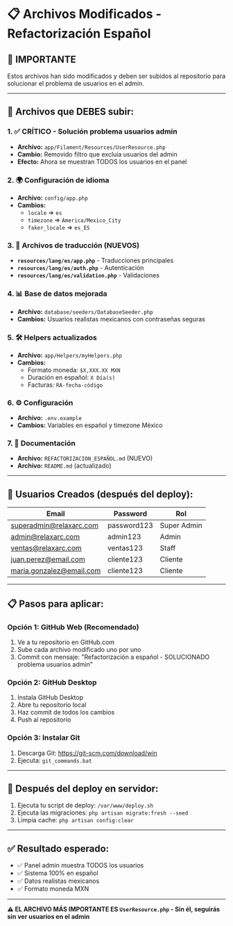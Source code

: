 # 📋 Archivos Modificados - Refactorización Español

## 🚨 IMPORTANTE
Estos archivos han sido modificados y deben ser subidos al repositorio para solucionar el problema de usuarios en el admin.

---

## 📂 Archivos que DEBES subir:

### 1. ✅ CRÍTICO - Solución problema usuarios admin
- **Archivo:** `app/Filament/Resources/UserResource.php`
- **Cambio:** Removido filtro que excluía usuarios del admin
- **Efecto:** Ahora se muestran TODOS los usuarios en el panel

### 2. 🌍 Configuración de idioma
- **Archivo:** `config/app.php`
- **Cambios:** 
  - `locale` => `es`
  - `timezone` => `America/Mexico_City`
  - `faker_locale` => `es_ES`

### 3. 📁 Archivos de traducción (NUEVOS)
- **`resources/lang/es/app.php`** - Traducciones principales
- **`resources/lang/es/auth.php`** - Autenticación 
- **`resources/lang/es/validation.php`** - Validaciones

### 4. 📊 Base de datos mejorada
- **Archivo:** `database/seeders/DatabaseSeeder.php`
- **Cambios:** Usuarios realistas mexicanos con contraseñas seguras

### 5. 🛠 Helpers actualizados
- **Archivo:** `app/Helpers/myHelpers.php`
- **Cambios:**
  - Formato moneda: `$X,XXX.XX MXN`
  - Duración en español: `X Día(s)`
  - Facturas: `RA-fecha-código`

### 6. ⚙️ Configuración
- **Archivo:** `.env.example`
- **Cambios:** Variables en español y timezone México

### 7. 📖 Documentación
- **Archivo:** `REFACTORIZACION_ESPAÑOL.md` (NUEVO)
- **Archivo:** `README.md` (actualizado)

---

## 🚀 Usuarios Creados (después del deploy):

| Email | Password | Rol |
|-------|----------|-----|
| superadmin@relaxarc.com | password123 | Super Admin |
| admin@relaxarc.com | admin123 | Admin |
| ventas@relaxarc.com | ventas123 | Staff |
| juan.perez@email.com | cliente123 | Cliente |
| maria.gonzalez@email.com | cliente123 | Cliente |

---

## 📋 Pasos para aplicar:

### Opción 1: GitHub Web (Recomendado)
1. Ve a tu repositorio en GitHub.com
2. Sube cada archivo modificado uno por uno
3. Commit con mensaje: "Refactorización a español - SOLUCIONADO problema usuarios admin"

### Opción 2: GitHub Desktop
1. Instala GitHub Desktop
2. Abre tu repositorio local
3. Haz commit de todos los cambios
4. Push al repositorio

### Opción 3: Instalar Git
1. Descarga Git: https://git-scm.com/download/win
2. Ejecuta: `git_commands.bat`

---

## 🔄 Después del deploy en servidor:

1. Ejecuta tu script de deploy: `/var/www/deploy.sh`
2. Ejecuta las migraciones: `php artisan migrate:fresh --seed`
3. Limpia cache: `php artisan config:clear`

---

## ✅ Resultado esperado:
- ✅ Panel admin muestra TODOS los usuarios
- ✅ Sistema 100% en español
- ✅ Datos realistas mexicanos
- ✅ Formato moneda MXN

---

**⚠️ EL ARCHIVO MÁS IMPORTANTE ES `UserResource.php` - Sin él, seguirás sin ver usuarios en el admin**
